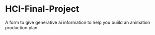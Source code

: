 # HCI-Final-Project
 A form to give generative ai information to help you buiild an animation production plan

